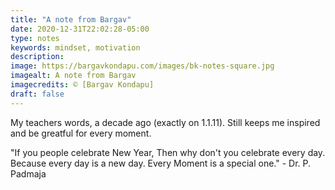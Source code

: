 ```yaml
---
title: "A note from Bargav"
date: 2020-12-31T22:02:28-05:00
type: notes
keywords: mindset, motivation
description:
image: https://bargavkondapu.com/images/bk-notes-square.jpg
imagealt: A note from Bargav
imagecredits: © [Bargav Kondapu]
draft: false
---
```

[comment]: # (A note is any quick thought, quote, one-liners or a simple tweet. )

My teachers words, a decade ago (exactly on 1.1.11). Still keeps me inspired and be greatful for every moment.

"If you people celebrate New Year, Then why don't you celebrate every day. Because every day is a new day. Every Moment is a special one."
\- Dr. P. Padmaja

